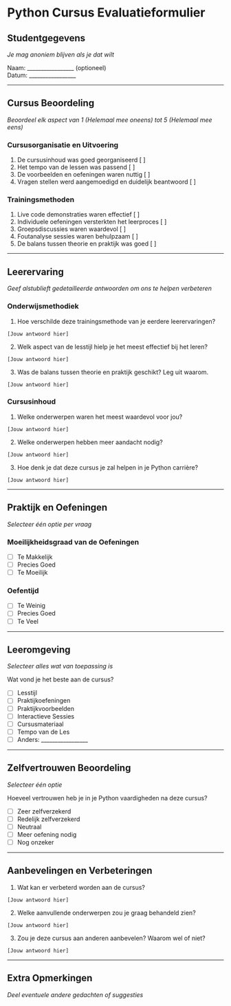 # Python Cursus Evaluatieformulier

## Studentgegevens
*Je mag anoniem blijven als je dat wilt*

Naam: _________________ (optioneel)  
Datum: _________________

---

## Cursus Beoordeling
*Beoordeel elk aspect van 1 (Helemaal mee oneens) tot 5 (Helemaal mee eens)*

### Cursusorganisatie en Uitvoering
1. De cursusinhoud was goed georganiseerd [ ]
2. Het tempo van de lessen was passend [ ]
3. De voorbeelden en oefeningen waren nuttig [ ]
4. Vragen stellen werd aangemoedigd en duidelijk beantwoord [ ]

### Trainingsmethoden
1. Live code demonstraties waren effectief [ ]
2. Individuele oefeningen versterkten het leerproces [ ]
3. Groepsdiscussies waren waardevol [ ]
4. Foutanalyse sessies waren behulpzaam [ ]
5. De balans tussen theorie en praktijk was goed [ ]

---

## Leerervaring
*Geef alstublieft gedetailleerde antwoorden om ons te helpen verbeteren*

### Onderwijsmethodiek
1. Hoe verschilde deze trainingsmethode van je eerdere leerervaringen?
```
[Jouw antwoord hier]
```

2. Welk aspect van de lesstijl hielp je het meest effectief bij het leren?
```
[Jouw antwoord hier]
```

3. Was de balans tussen theorie en praktijk geschikt? Leg uit waarom.
```
[Jouw antwoord hier]
```

### Cursusinhoud
1. Welke onderwerpen waren het meest waardevol voor jou?
```
[Jouw antwoord hier]
```

2. Welke onderwerpen hebben meer aandacht nodig?
```
[Jouw antwoord hier]
```

3. Hoe denk je dat deze cursus je zal helpen in je Python carrière?
```
[Jouw antwoord hier]
```

---

## Praktijk en Oefeningen
*Selecteer één optie per vraag*

### Moeilijkheidsgraad van de Oefeningen
- [ ] Te Makkelijk
- [ ] Precies Goed
- [ ] Te Moeilijk

### Oefentijd
- [ ] Te Weinig
- [ ] Precies Goed
- [ ] Te Veel

---

## Leeromgeving
*Selecteer alles wat van toepassing is*

Wat vond je het beste aan de cursus?
- [ ] Lesstijl
- [ ] Praktijkoefeningen
- [ ] Praktijkvoorbeelden
- [ ] Interactieve Sessies
- [ ] Cursusmateriaal
- [ ] Tempo van de Les
- [ ] Anders: _________________

---

## Zelfvertrouwen Beoordeling
*Selecteer één optie*

Hoeveel vertrouwen heb je in je Python vaardigheden na deze cursus?
- [ ] Zeer zelfverzekerd
- [ ] Redelijk zelfverzekerd
- [ ] Neutraal
- [ ] Meer oefening nodig
- [ ] Nog onzeker

---

## Aanbevelingen en Verbeteringen

1. Wat kan er verbeterd worden aan de cursus?
```
[Jouw antwoord hier]
```

2. Welke aanvullende onderwerpen zou je graag behandeld zien?
```
[Jouw antwoord hier]
```

3. Zou je deze cursus aan anderen aanbevelen? Waarom wel of niet?
```
[Jouw antwoord hier]
```

---

## Extra Opmerkingen
*Deel eventuele andere gedachten of suggesties*
